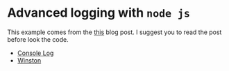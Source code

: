 # Advanced logging with `node js`

This example comes from the [this](http://tostring.it/2014/06/23/advanced-logging-with-nodejs/) blog post.
I suggest you to read the post before look the code.

- [Console Log](/ConsoleLogSample/app.js)
- [Winston](/WinstoneSample/app.js)
